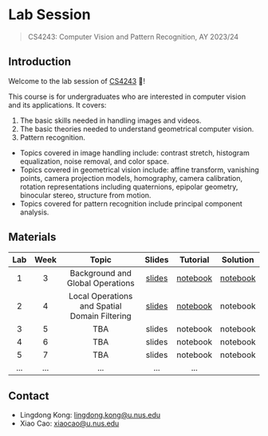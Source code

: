# Lab Session
> CS4243: Computer Vision and Pattern Recognition, AY 2023/24

## Introduction
Welcome to the lab session of [CS4243](https://nusmods.com/courses/CS4243/computer-vision-and-pattern-recognition) :wave:!

This course is for undergraduates who are interested in computer vision and its applications. It covers:
1. The basic skills needed in handling images and videos.
2. The basic theories needed to understand geometrical computer vision.
3. Pattern recognition.

- Topics covered in image handling include: contrast stretch, histogram equalization, noise removal, and color space.
- Topics covered in geometrical vision include: affine transform, vanishing points, camera projection models, homography, camera calibration, rotation representations including quaternions, epipolar geometry, binocular stereo, structure from motion.
- Topics covered for pattern recognition include principal component analysis.

## Materials

| Lab | Week | Topic | Slides | Tutorial | Solution |
|:-:|:-:|:-:|:-:|:-:|:-:|
| 1 | 3 | Background and Global Operations | [slides](https://github.com/ldkong1205/cs4243_lab/blob/main/slides/lab1_slides.pdf) | [notebook](https://github.com/ldkong1205/cs4243_lab/blob/main/notebook/lab1.ipynb) | [notebook](https://github.com/ldkong1205/cs4243_lab/blob/main/notebook/lab1_solution.ipynb) |
| 2 | 4 | Local Operations and Spatial Domain Filtering | [slides](https://github.com/ldkong1205/cs4243_lab/blob/main/slides/lab2.pdf) | [notebook](https://github.com/ldkong1205/cs4243_lab/blob/main/notebook/lab2.ipynb) | notebook |
| 3 | 5 | TBA | slides | notebook | notebook |
| 4 | 6 | TBA | slides | notebook | notebook |
| 5 | 7 | TBA | slides | notebook | notebook |
| ... | ... | ... | ... | ... |

## Contact
- Lingdong Kong: lingdong.kong@u.nus.edu
- Xiao Cao: xiaocao@u.nus.edu

